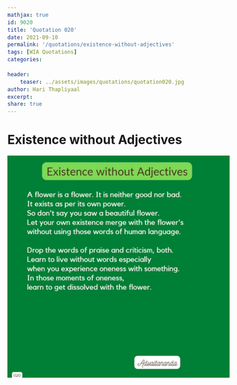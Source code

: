 ```yaml
---
mathjax: true
id: 9020
title: 'Quotation 020'
date: 2021-09-10
permalink: '/quotations/existence-without-adjectives'
tags: [WIA Quotations] 
categories: 

header:
    teaser: ../assets/images/quotations/quotation020.jpg
author: Hari Thapliyaal 
excerpt:
share: true 
---
```


# Existence without Adjectives

![Existence without Adjectives](../assets/images/quotations/quotation020.jpg)
